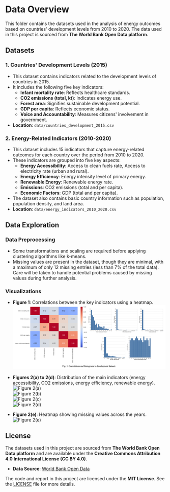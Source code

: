 # Data Overview

This folder contains the datasets used in the analysis of energy outcomes based on countries' development levels from 2010 to 2020. The data used in this project is sourced from **The World Bank Open Data platform**.

## Datasets

### 1. **Countries' Development Levels (2015)**
   - This dataset contains indicators related to the development levels of countries in 2015.
   - It includes the following five key indicators:
     - **Infant mortality rate**: Reflects healthcare standards.
     - **CO2 emissions (total, kt)**: Indicates energy use.
     - **Forest area**: Signifies sustainable development potential.
     - **GDP per capita**: Reflects economic status.
     - **Voice and Accountability**: Measures citizens' involvement in government.
   - **Location**: `data/countries_development_2015.csv`

### 2. **Energy-Related Indicators (2010-2020)**
   - This dataset includes 15 indicators that capture energy-related outcomes for each country over the period from 2010 to 2020.
   - These indicators are grouped into five key aspects:
     - **Energy Accessibility**: Access to clean fuels rate, Access to electricity rate (urban and rural).
     - **Energy Efficiency**: Energy intensity level of primary energy.
     - **Renewable Energy**: Renewable energy rate.
     - **Emissions**: CO2 emissions (total and per capita).
     - **Economic Factors**: GDP (total and per capita).
   - The dataset also contains basic country information such as population, population density, and land area.
   - **Location**: `data/energy_indicators_2010_2020.csv`

## Data Exploration

### Data Preprocessing
- Some transformations and scaling are required before applying clustering algorithms like k-means.
- Missing values are present in the dataset, though they are minimal, with a maximum of only 12 missing entries (less than 7% of the total data). Care will be taken to handle potential problems caused by missing values during further analysis.

### Visualizations
- **Figure 1**: Correlations between the key indicators using a heatmap.  
  ![Figure 1](../figure/Figure1.png)

- **Figures 2(a) to 2(d)**: Distribution of the main indicators (energy accessibility, CO2 emissions, energy efficiency, renewable energy).  
  ![Figure 2(a)](../figures/scatter_accessibility.png)  
  ![Figure 2(b)](../figures/scatter_co2_gdp.png)  
  ![Figure 2(c)](../figures/distribution_efficiency.png)  
  ![Figure 2(d)](../figures/distribution_renewable_energy.png)

- **Figure 2(e)**: Heatmap showing missing values across the years.  
  ![Figure 2(e)](../figures/heatmap_missing_values.png)

## License

The datasets used in this project are sourced from **The World Bank Open Data platform** and are available under the **Creative Commons Attribution 4.0 International License (CC BY 4.0)**.

- **Data Source**: [World Bank Open Data](https://data.worldbank.org/)

The code and report in this project are licensed under the **MIT License**. See the [LICENSE](../LICENSE) file for more details.

